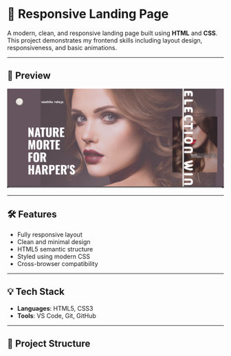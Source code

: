 # 🚀 Responsive Landing Page

A modern, clean, and responsive landing page built using **HTML** and **CSS**.  
This project demonstrates my frontend skills including layout design, responsiveness, and basic animations.

---

## 📸 Preview

![Landing Page Preview](https://github.com/Vanshikarahja/landing-page/blob/main/landingPage.png.png?raw=true)  


---

## 🛠️ Features

- Fully responsive layout
- Clean and minimal design
- HTML5 semantic structure
- Styled using modern CSS
- Cross-browser compatibility

---

## 💡 Tech Stack

- **Languages**: HTML5, CSS3
- **Tools**: VS Code, Git, GitHub

---

## 📂 Project Structure

